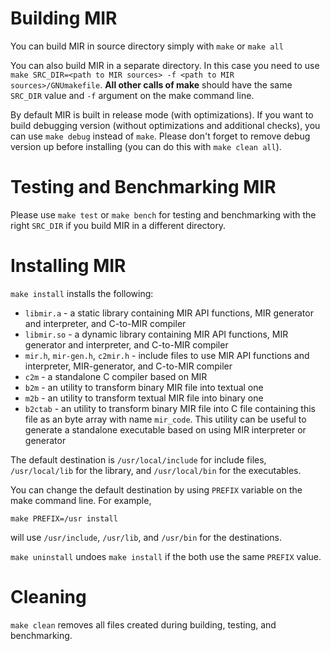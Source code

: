 # Building MIR

You can build MIR in source directory simply with `make` or `make
all`

You can also build MIR in a separate directory.  In this case you
need to use `make SRC_DIR=<path to MIR sources> -f <path to MIR sources>/GNUmakefile`.
**All other calls of make** should have the
same `SRC_DIR` value and `-f` argument on the make command line.

 By default MIR is built in release mode (with optimizations).  If you
want to build debugging version (without optimizations and additional
checks), you can use `make debug` instead of `make`.  Please don't
forget to remove debug version up before installing (you can do this
with `make clean all`).

# Testing and Benchmarking MIR

 Please use `make test` or `make bench` for testing and benchmarking
with the right `SRC_DIR` if you build MIR in a different directory.

# Installing MIR
 
 `make install` installs the following:

  * `libmir.a` - a static library containing MIR API functions,
    MIR generator and interpreter, and C-to-MIR compiler
  * `libmir.so` - a dynamic library containing MIR API functions,
    MIR generator and interpreter, and C-to-MIR compiler
  * `mir.h`, `mir-gen.h`, `c2mir.h` - include files to use MIR API functions
    and interpreter, MIR-generator, and C-to-MIR compiler
  * `c2m` - a standalone C compiler based on MIR
  * `b2m` - an utility to transform binary MIR file into textual one
  * `m2b` - an utility to transform textual MIR file into binary one
  * `b2ctab` - an utility to transform binary MIR file into C file
    containing this file as an byte array with name `mir_code`.  This utility
    can be useful to generate a standalone executable based on using
    MIR interpreter or generator

  The default destination is `/usr/local/include` for include files,
`/usr/local/lib` for the library, and `/usr/local/bin` for the
executables.

  You can change the default destination by using `PREFIX` variable on the make command line.  For example,

```
make PREFIX=/usr install
```
  will use `/usr/include`, `/usr/lib`, and `/usr/bin` for the destinations.

  `make uninstall` undoes `make install` if the both use the same `PREFIX` value.


# Cleaning

  `make clean` removes all files created during building, testing, and
benchmarking.
